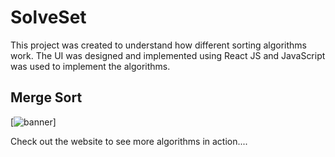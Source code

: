 # SolveSet

This project was created to understand how different sorting algorithms work. The UI was designed and implemented using React JS and JavaScript was used to implement the algorithms.

## Merge Sort

[![banner](data/MergeSort.gif)]

Check out the website to see more algorithms in action....





 
